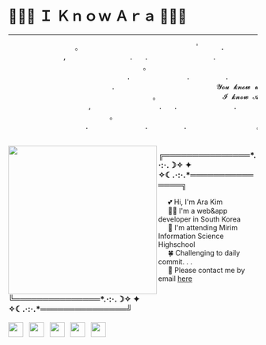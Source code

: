 # 🐶🦶📏 Ｉ Ｋｎｏｗ Ａｒａ 🐶🦶📏
---
<p align='center'>
  <pre>                。　　　　　　　　　　　　　　　　　ﾟ　　　.　　　　　　　　　　　　　　.
             ,　　　　　　　　　.　 .　　　　  　　　　.
                       　　 　　　。　　　　　　　　　　　　　　　　　　    　ﾟ　　　　　　　　　。
                         　　.　　　　　　　　.　　　　　.　　　　　　　　　　   。　　   .　
                       　.　　　　　　　　　　　　　　 𝓨𝓸𝓾 𝓴𝓷𝓸𝔀 𝔀𝓱𝓪𝓽, ㅤㅤㅤㅤㅤㅤㅤ      ㅤㅤ 　    。　　.
                      　 　　　　　　。　　　　　　 　　　𝓘 𝓴𝓷𝓸𝔀 𝓐𝓻𝓪                 　ﾟ　　    　.　　　　　　   　　　
                   ,　　　 　　　　　　.　 .　　　　　　　　.
              　　　　  　。　　　　　　　　　　　　　　　　　　                  　ﾟ　　　　　　　　　。
               　　.　　　　　　　　.　　　　　.　　　　　　　　　　。　　.　
  </pre>
 </p>
 <img src="https://user-images.githubusercontent.com/48753868/95337663-0c34f280-08ed-11eb-958b-84815ff59bcb.jpg" height="300" align="left">
 <p align='center'>
  <h3>╔═══════════════*.·:·.☽✧    ✦    ✧☾.·:·.*═══════════════╗</h3>
  &nbsp;&nbsp;&nbsp;&nbsp;&nbsp;💕&nbsp;Hi, I'm Ara Kim<br>
  &nbsp;&nbsp;&nbsp;&nbsp;&nbsp;👩‍💻&nbsp;I'm a web&app developer in South Korea<br>
  &nbsp;&nbsp;&nbsp;&nbsp;&nbsp;🏫&nbsp;I'm attending Mirim Information Science Highschool<br>
  &nbsp;&nbsp;&nbsp;&nbsp;&nbsp;🍀&nbsp;Challenging to daily commit. . .<br>
  &nbsp;&nbsp;&nbsp;&nbsp;&nbsp;📧&nbsp;Please contact me by email <a href="mailto:s2019w06@e-mirim.hs.kr">here</a>
  <h3>╚═══════════════*.·:·.☽✧    ✦    ✧☾.·:·.*═══════════════╝</h3>
  <a href="https://www.facebook.com/profile.php?id=100034567932008" target="_blank"><img height="30" src="https://user-images.githubusercontent.com/48753868/95327491-194ae500-08df-11eb-8df6-9bd701fa15c0.png?raw=true"></a>&nbsp;&nbsp;
  <a href="https://www.instagram.com/orzr_arar/" target="_blank"><img height="30" src="https://user-images.githubusercontent.com/48753868/95327495-1a7c1200-08df-11eb-80a3-9a7d88155a48.png?raw=true"></a>&nbsp;&nbsp;
  <a href="https://twitter.com/ara_know" target="_blank"><img height="30" src="https://user-images.githubusercontent.com/48753868/95404937-5b147380-0951-11eb-8f49-a9933968cf22.png?raw=true"></a>&nbsp;&nbsp;
  <a href="https://blog.naver.com/ala0327" target="_blank"><img height="30" src="https://user-images.githubusercontent.com/48753868/95404741-d164a600-0950-11eb-9ebe-57372bfb316b.png?raw=true"></a>&nbsp;&nbsp;
  <a href="https://dev.to/iknowara" target="_blank"><img height="30" src="https://user-images.githubusercontent.com/48753868/95327483-17812180-08df-11eb-85a7-71593bce2ce0.png?raw=true"></a>
</p>



<!--
**IknowAra/IknowAra** is a ✨ _special_ ✨ repository because its `README.md` (this file) appears on your GitHub profile.

Here are some ideas to get you started:

- 🔭 I’m currently working on ...
- 🌱 I’m currently learning ...
- 👯 I’m looking to collaborate on ...
- 🤔 I’m looking for help with ...
- 💬 Ask me about ...
- 📫 How to reach me: ...
- 😄 Pronouns: ...
- ⚡ Fun fact: ...
-->
